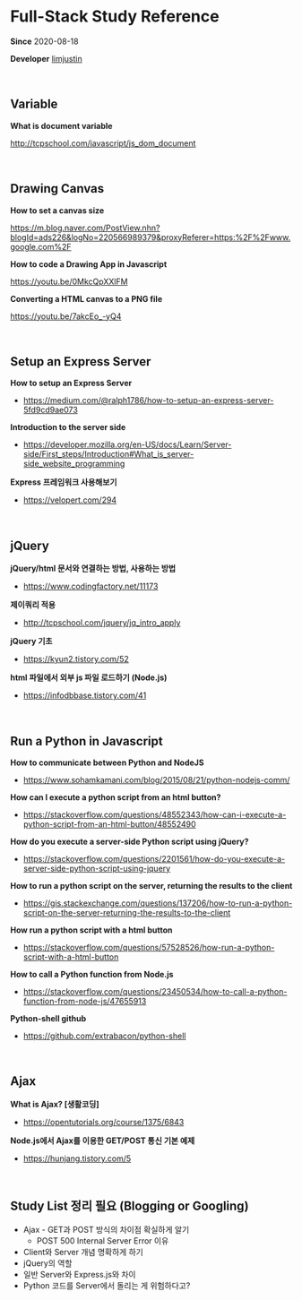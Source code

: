 # Full-Stack Study Reference

**Since** 2020-08-18

**Developer** [limjustin](https://github.com/limjustin)

<br/>

## Variable

**What is document variable**

http://tcpschool.com/javascript/js_dom_document

<br/>



## Drawing Canvas

**How to set a canvas size**

https://m.blog.naver.com/PostView.nhn?blogId=ads226&logNo=220566989379&proxyReferer=https:%2F%2Fwww.google.com%2F

**How to code a Drawing App in Javascript**

https://youtu.be/0MkcQpXXlFM

**Converting a HTML canvas to a PNG file**

https://youtu.be/7akcEo_-yQ4

<br/>



## Setup an Express Server

**How to setup an Express Server**

- https://medium.com/@ralph1786/how-to-setup-an-express-server-5fd9cd9ae073

**Introduction to the server side**

- https://developer.mozilla.org/en-US/docs/Learn/Server-side/First_steps/Introduction#What_is_server-side_website_programming

**Express 프레임워크 사용해보기**

- https://velopert.com/294

<br/>



## jQuery

**jQuery/html 문서와 연결하는 방법, 사용하는 방법**

- https://www.codingfactory.net/11173

**제이쿼리 적용**

- http://tcpschool.com/jquery/jq_intro_apply

**jQuery 기초**

- https://kyun2.tistory.com/52

**html 파일에서 외부 js 파일 로드하기 (Node.js)**

- https://infodbbase.tistory.com/41

<br/>



## Run a Python in Javascript

**How to communicate between Python and NodeJS**

- https://www.sohamkamani.com/blog/2015/08/21/python-nodejs-comm/

**How can I execute a python script from an html button?**

- https://stackoverflow.com/questions/48552343/how-can-i-execute-a-python-script-from-an-html-button/48552490

**How do you execute a server-side Python script using jQuery?**

- https://stackoverflow.com/questions/2201561/how-do-you-execute-a-server-side-python-script-using-jquery

**How to run a python script on the server, returning the results to the client**

- https://gis.stackexchange.com/questions/137206/how-to-run-a-python-script-on-the-server-returning-the-results-to-the-client

**How run a python script with a html button**

- https://stackoverflow.com/questions/57528526/how-run-a-python-script-with-a-html-button

**How to call a Python function from Node.js**

- https://stackoverflow.com/questions/23450534/how-to-call-a-python-function-from-node-js/47655913

**Python-shell github**

- https://github.com/extrabacon/python-shell

<br/>



## Ajax

**What is Ajax? [생활코딩]**

- https://opentutorials.org/course/1375/6843

**Node.js에서 Ajax를 이용한 GET/POST 통신 기본 예제**

- https://hunjang.tistory.com/5

<br/>



## Study List 정리 필요 (Blogging or Googling)

- Ajax - GET과 POST 방식의 차이점 확실하게 알기 
  - POST 500 Internal Server Error 이유
- Client와 Server 개념 명확하게 하기
- jQuery의 역할
- 일반 Server와 Express.js와 차이
- Python 코드를 Server에서 돌리는 게 위험하다고?

<br/>